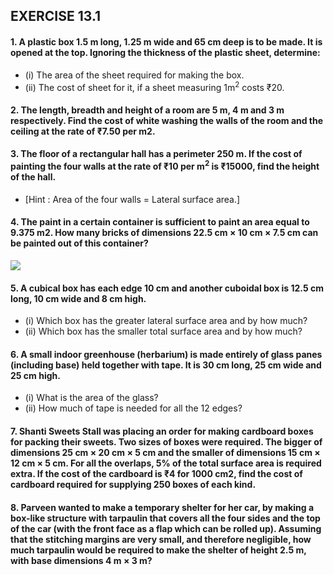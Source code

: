 ## EXERCISE 13.1
#### 1. A plastic box 1.5 m long, 1.25 m wide and 65 cm deep is to be made. It is opened at the top. Ignoring the thickness of the plastic sheet, determine:
* (i) The area of the sheet required for making the box.
* (ii) The cost of sheet for it, if a sheet measuring 1m<sup>2</sup> costs ₹20.
#### 2. The length, breadth and height of a room are 5 m, 4 m and 3 m respectively. Find the cost of white washing the walls of the room and the ceiling at the rate of ₹7.50 per m2.
#### 3. The floor of a rectangular hall has a perimeter 250 m. If the cost of painting the four walls at the rate of ₹10 per m<sup>2</sup> is ₹15000, find the height of the hall.
* [Hint : Area of the four walls = Lateral surface area.]
#### 4. The paint in a certain container is sufficient to paint an area equal to 9.375 m2. How many bricks of dimensions 22.5 cm × 10 cm × 7.5 cm can be painted out of this container?
[![](https://img.youtube.com/vi/Q0oC_3VIyp4/0.jpg)](https://www.youtube.com/watch?v=Q0oC_3VIyp4)
#### 5. A cubical box has each edge 10 cm and another cuboidal box is 12.5 cm long, 10 cm wide and 8 cm high.
* (i) Which box has the greater lateral surface area and by how much?
* (ii) Which box has the smaller total surface area and by how much?
#### 6. A small indoor greenhouse (herbarium) is made entirely of glass panes (including base) held together with tape. It is 30 cm long, 25 cm wide and 25 cm high.
* (i) What is the area of the glass?
* (ii) How much of tape is needed for all the 12 edges?
#### 7. Shanti Sweets Stall was placing an order for making cardboard boxes for packing their sweets. Two sizes of boxes were required. The bigger of dimensions 25 cm × 20 cm × 5 cm and the smaller of dimensions 15 cm × 12 cm × 5 cm. For all the overlaps, 5% of the total surface area is required extra. If the cost of the cardboard is ₹4 for 1000 cm2, find the cost of cardboard required for supplying 250 boxes of each kind.
#### 8. Parveen wanted to make a temporary shelter for her car, by making a box-like structure with tarpaulin that covers all the four sides and the top of the car (with the front face as a flap which can be rolled up). Assuming that the stitching margins are very small, and therefore negligible, how much tarpaulin would be required to make the shelter of height 2.5 m, with base dimensions 4 m × 3 m?
